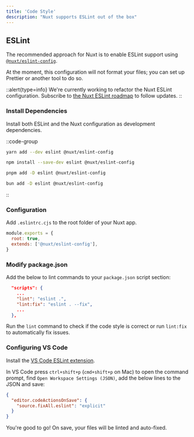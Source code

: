 ```yaml
---
title: 'Code Style'
description: "Nuxt supports ESLint out of the box"
---
```


## ESLint

The recommended approach for Nuxt is to enable ESLint support using [`@nuxt/eslint-config`](https://github.com/nuxt/eslint-config).

At the moment, this configuration will not format your files; you can set up Prettier or another tool to do so.

::alert{type=info}
We're currently working to refactor the Nuxt ESLint configuration. Subscribe to [the Nuxt ESLint roadmap](https://github.com/nuxt/eslint-config/issues/303) to follow updates.
::

### Install Dependencies

Install both ESLint and the Nuxt configuration as development dependencies.

::code-group

```bash [yarn]
yarn add --dev eslint @nuxt/eslint-config
```

```bash [npm]
npm install --save-dev eslint @nuxt/eslint-config
```

```bash [pnpm]
pnpm add -D eslint @nuxt/eslint-config
```

```bash [bun]
bun add -D eslint @nuxt/eslint-config
```

::

### Configuration

Add `.eslintrc.cjs` to the root folder of your Nuxt app.

```js
module.exports = {
  root: true,
  extends: ['@nuxt/eslint-config'],
}
```

### Modify package.json

Add the below to lint commands to your `package.json` script section:

```json
  "scripts": {
    ...
    "lint": "eslint .",
    "lint:fix": "eslint . --fix",
    ...
  },
```

Run the `lint` command to check if the code style is correct or run `lint:fix` to automatically fix issues.

### Configuring VS Code

Install the [VS Code ESLint extension](https://marketplace.visualstudio.com/items?itemName=dbaeumer.vscode-eslint).

In VS Code press `ctrl+shift+p` (`cmd+shift+p` on Mac) to open the command prompt, find `Open Workspace Settings (JSON)`, add the below lines to the JSON and save:

```json
{
  "editor.codeActionsOnSave": {
    "source.fixAll.eslint": "explicit"
  }
}
```

You're good to go! On save, your files will be linted and auto-fixed.
